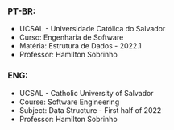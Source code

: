 ### PT-BR:
* UCSAL - Universidade Católica do Salvador
* Curso: Engenharia de Software
* Matéria: Estrutura de Dados - 2022.1
* Professor: Hamilton Sobrinho

### ENG:
* UCSAL - Catholic University of Salvador
* Course: Software Engineering
* Subject: Data Structure - First half of 2022
* Professor: Hamilton Sobrinho